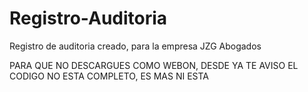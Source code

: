 # Registro-Auditoria
Registro de auditoria creado, para la empresa JZG Abogados

PARA QUE NO DESCARGUES COMO WEBON, DESDE YA TE AVISO
EL CODIGO NO ESTA COMPLETO, ES MAS NI ESTA

